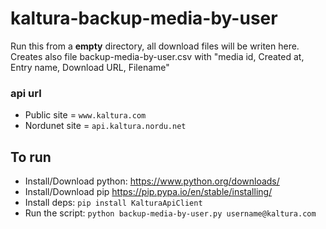 # kaltura-backup-media-by-user
Run this from a **empty** directory, all download files will be writen here.\
Creates also file backup-media-by-user.csv with "media id, Created at, Entry name, Download URL, Filename"

### api url
* Public site = `www.kaltura.com`
* Nordunet site = `api.kaltura.nordu.net`

## To run
* Install/Download python:
https://www.python.org/downloads/
* Install/Download pip
https://pip.pypa.io/en/stable/installing/
* Install deps:
`pip install KalturaApiClient`
* Run the script:
`python backup-media-by-user.py username@kaltura.com`
